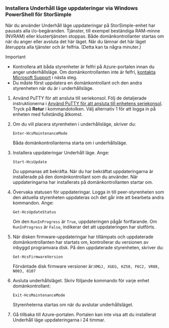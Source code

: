 ### <a name="install-maintenance-mode-updates-via-windows-powershell-for-storsimple"></a>Installera Underhåll läge uppdateringar via Windows PowerShell för StorSimple

När du använder Underhåll läge uppdateringar på StorSimple-enhet har pausats alla i/o-begäranden. Tjänster, till exempel beständiga RAM-minne (NVRAM) eller klustertjänsten stoppas. Både domänkontrollanter startas om när du anger eller avsluta det här läget. När du lämnar det här läget återuppta alla tjänster och är felfria. (Detta kan ta några minuter.)

> [!IMPORTANT]
> * Kontrollera att båda styrenheter är felfri på Azure-portalen innan du anger underhållsläge. Om domänkontrollanten inte är felfri, [kontakta Microsoft Support](../articles/storsimple/storsimple-8000-contact-microsoft-support.md) i nästa steg.
> * Du måste först uppdatera en domänkontrollant och den andra styrenheten när du är i underhållsläge.

1. Använd PuTTY för att ansluta till seriekonsol. Följ de detaljerade instruktionerna i [Använd PuTTY för att ansluta till enhetens seriekonsol](../articles/storsimple/storsimple-8000-deployment-walkthrough-u2.md#use-putty-to-connect-to-the-device-serial-console). Tryck på **Retur** i kommandotolken. Välj alternativ 1 för att logga in på enheten med fullständig åtkomst.

2. Om du vill placera styrenheten i underhållsläge, skriver du:
    
    `Enter-HcsMaintenanceMode`

    Båda domänkontrollanterna starta om i underhållsläge.

3. Installera uppdateringar Underhåll läge. Ange:

    `Start-HcsUpdate`

    Du uppmanas att bekräfta. När du har bekräftat uppdateringarna är installerade på den domänkontrollant som du använder. När uppdateringarna har installerats på domänkontrollanten startar om.

4. Övervaka statusen för uppdateringar. Logga in till peer-styrenheten som den aktuella styrenheten uppdateras och det går inte att bearbeta andra kommandon. Ange:

    `Get-HcsUpdateStatus`

    Om den `RunInProgress` är `True`, uppdateringen pågår fortfarande. Om `RunInProgress` är `False`, indikerar det att uppdateringen har slutförts.

5. När disken firmware-uppdateringar har tillämpats och uppdaterade domänkontrollanten har startats om, kontrollerar du versionen av inbyggd programvara disk. På den uppdaterade styrenheten, skriver du:

    `Get-HcsFirmwareVersion`
   
    Förväntade disk firmware versioner är:`XMGJ, XGEG, KZ50, F6C2, VR08, N003, 0107`

6. Avsluta underhållsläget. Skriv följande kommando för varje enhet domänkontrollant:

    `Exit-HcsMaintenanceMode`

    Styrenheterna startas om när du avslutar underhållsläget.

7. Gå tillbaka till Azure-portalen. Portalen kan inte visa att du installerat Underhåll läge uppdateringarna i 24 timmar.